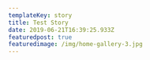 ```yaml
---
templateKey: story
title: Test Story
date: 2019-06-21T16:39:25.933Z
featuredpost: true
featuredimage: /img/home-gallery-3.jpg
---
```


